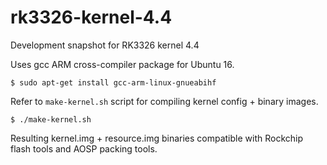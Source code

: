 # rk3326-kernel-4.4
Development snapshot for RK3326 kernel 4.4

Uses gcc ARM cross-compiler package for Ubuntu 16.

```
$ sudo apt-get install gcc-arm-linux-gnueabihf
```

Refer to `make-kernel.sh` script for compiling kernel config + binary images.

```
$ ./make-kernel.sh
```

Resulting kernel.img + resource.img binaries compatible with Rockchip flash tools and AOSP packing tools.

